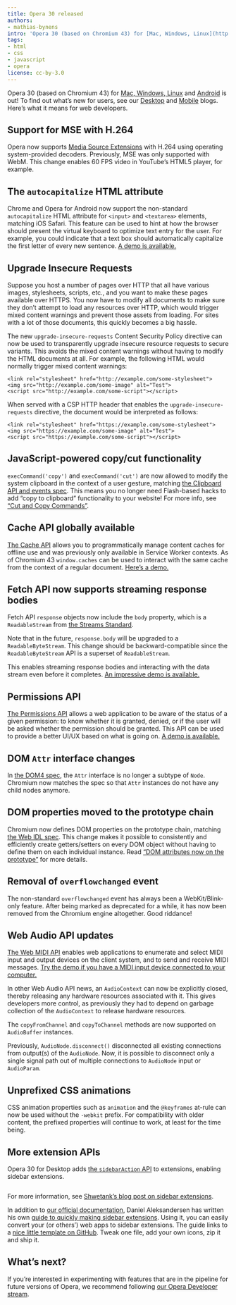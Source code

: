 ```yaml
---
title: Opera 30 released
authors:
- mathias-bynens
intro: 'Opera 30 (based on Chromium 43) for [Mac, Windows, Linux](http://www.opera.com/computer) and [Android](http://www.opera.com/mobile/operabrowser/android) is out! To find out what’s new for users, see our [Desktop](http://www.opera.com/blogs/desktop/2015/06/view-tabs-easier-get-sidebar-extensions-opera-30/) and [Mobile](http://www.opera.com/blogs/mobile/2015/06/opera-30-android-sync-speeddials/) blogs. Here’s what it means for web developers.'
tags:
- html
- css
- javascript
- opera
license: cc-by-3.0
---
```


Opera 30 (based on Chromium 43) for [Mac, Windows, Linux](http://www.opera.com/computer) and [Android](http://www.opera.com/mobile/operabrowser/android) is out! To find out what’s new for users, see our [Desktop](http://www.opera.com/blogs/desktop/2015/06/view-tabs-easier-get-sidebar-extensions-opera-30/) and [Mobile](http://www.opera.com/blogs/mobile/2015/06/opera-30-android-sync-speeddials/) blogs. Here’s what it means for web developers.

## Support for MSE with H.264

Opera now supports [Media Source Extensions](https://w3c.github.io/media-source/) with H.264 using operating system-provided decoders. Previously, MSE was only supported with WebM. This change enables 60 FPS video in YouTube’s HTML5 player, for example.

## The `autocapitalize` HTML attribute

Chrome and Opera for Android now support the non-standard `autocapitalize` HTML attribute for `<input>` and `<textarea>` elements, matching iOS Safari. This feature can be used to hint at how the browser should present the virtual keyboard to optimize text entry for the user. For example, you could indicate that a text box should automatically capitalize the first letter of every new sentence. [A demo is available.](https://googlechrome.github.io/samples/autocapitalize/)

## Upgrade Insecure Requests

Suppose you host a number of pages over HTTP that all have various images, stylesheets, scripts, etc., and you want to make these pages available over HTTPS. You now have to modify all documents to make sure they don’t attempt to load any resources over HTTP, which would trigger mixed content warnings and prevent those assets from loading. For sites with a lot of those documents, this quickly becomes a big hassle.

The new `upgrade-insecure-requests` Content Security Policy directive can now be used to transparently upgrade insecure resource requests to secure variants. This avoids the mixed content warnings without having to modify the HTML documents at all. For example, the following HTML would normally trigger mixed content warnings:

	<link rel="stylesheet" href="http://example.com/some-stylesheet">
	<img src="http://example.com/some-image" alt="Test">
	<script src="http://example.com/some-script"></script>

When served with a CSP HTTP header that enables the `upgrade-insecure-requests` directive, the document would be interpreted as follows:

	<link rel="stylesheet" href="https://example.com/some-stylesheet">
	<img src="https://example.com/some-image" alt="Test">
	<script src="https://example.com/some-script"></script>

## JavaScript-powered copy/cut functionality

`execCommand('copy')` and `execCommand('cut')` are now allowed to modify the system clipboard in the context of a user gesture, matching [the Clipboard API and events spec](https://w3c.github.io/clipboard-apis/#event-handlers-that-are-allowed-to-modify-the-clipboard). This means you no longer need Flash-based hacks to add “copy to clipboard” functionality to your website! For more info, see [“Cut and Copy Commands”](http://updates.html5rocks.com/2015/04/cut-and-copy-commands).

## Cache API globally available

[The Cache API](https://slightlyoff.github.io/ServiceWorker/spec/service_worker/#cache-objects) allows you to programmatically manage content caches for offline use and was previously only available in Service Worker contexts. As of Chromium 43 `window.caches` can be used to interact with the same cache from the context of a regular document. [Here’s a demo.](https://googlechrome.github.io/samples/service-worker/window-caches/index.html)

## Fetch API now supports streaming response bodies

Fetch API `response` objects now include the `body` property, which is a `ReadableStream` from [the Streams Standard](https://streams.spec.whatwg.org/).

Note that in the future, `response.body` will be upgraded to a `ReadableByteStream`. This change should be backward-compatible since the `ReadableByteStream` API is a superset of `ReadableStream`.

This enables streaming response bodies and interacting with the data stream even before it completes. [An impressive demo is available.](https://domenic.github.io/streams-demo/)

## Permissions API

[The Permissions API](https://w3c.github.io/permissions/) allows a web application to be aware of the status of a given permission: to know whether it is granted, denied, or if the user will be asked whether the permission should be granted. This API can be used to provide a better UI/UX based on what is going on. [A demo is available.](https://googlechrome.github.io/samples/permissions/)

## DOM `Attr` interface changes

In [the DOM4 spec](http://dom.spec.whatwg.org/#interface-attr), the `Attr` interface is no longer a subtype of `Node`. Chromium now matches the spec so that `Attr` instances do not have any child nodes anymore.

## DOM properties moved to the prototype chain

Chromium now defines DOM properties on the prototype chain, matching [the Web IDL spec](https://heycam.github.io/webidl/). This change makes it possible to consistently and efficiently create getters/setters on every DOM object without having to define them on each individual instance. Read [“DOM attributes now on the prototype”](http://updates.html5rocks.com/2015/04/DOM-attributes-now-on-the-prototype) for more details.

## Removal of `overflowchanged` event

The non-standard `overflowchanged` event has always been a WebKit/Blink-only feature. After being marked as deprecated for a while, it has now been removed from the Chromium engine altogether. Good riddance!

## Web Audio API updates

[The Web MIDI API](https://webaudio.github.io/web-midi-api/) enables web applications to enumerate and select MIDI input and output devices on the client system, and to send and receive MIDI messages. [Try the demo if you have a MIDI input device connected to your computer.](https://webaudiodemos.appspot.com/monosynth/index.html)

In other Web Audio API news, an `AudioContext` can now be explicitly closed, thereby releasing any hardware resources associated with it. This gives developers more control, as previously they had to depend on garbage collection of the `AudioContext` to release hardware resources.

The `copyFromChannel` and `copyToChannel` methods are now supported on `AudioBuffer` instances.

Previously, `AudioNode.disconnect()` disconnected all existing connections from output(s) of the `AudioNode`. Now, it is possible to disconnect only a single signal path out of multiple connections to `AudioNode` input or `AudioParam`.

## Unprefixed CSS animations

CSS animation properties such as `animation` and the `@keyframes` at-rule can now be used without the `-webkit` prefix. For compatibility with older content, the prefixed properties will continue to work, at least for the time being.

## More extension APIs

Opera 30 for Desktop adds [the `sidebarAction` API](https://dev.opera.com/extensions/sidebarAction.html) to extensions, enabling sidebar extensions.

<figure class="figure">
	<img src="{{ page.id }}/sidebar-extension.png" srcset="{{ page.id }}/sidebar-extension@2x.png 2x" alt="" class="figure__media">
</figure>

For more information, see [Shwetank’s blog post on sidebar extensions](/blog/sidebar-extensions/).

In addition to [our official documentation](https://dev.opera.com/extensions/tut_sidebar_actions.html), Daniel Aleksandersen has written his own [guide to quickly making sidebar extensions](https://www.aeyoun.com/posts/opera-sidebar-extensions.html). Using it, you can easily convert your (or others’) web apps to sidebar extensions. The guide links to a [nice little template on GitHub](https://github.com/Aeyoun/opera-extension-sidebar-boilerplate). Tweak one file, add your own icons, zip it and ship it.

## What’s next?

If you’re interested in experimenting with features that are in the pipeline for future versions of Opera, we recommend following [our Opera Developer stream](http://www.opera.com/developer).

